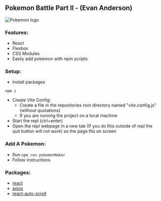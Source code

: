 ## Pokemon Battle Part II - (Evan Anderson)

![Pokemon logo](https://upload.wikimedia.org/wikipedia/commons/thumb/9/98/International_Pok%C3%A9mon_logo.svg/640px-International_Pok%C3%A9mon_logo.svg.png)

### Features:
- React
- Flexbox
- CSS Modules
- Easily add pokemon with npm scripts

### Setup:
- Install packages
```
npm i
```
- Create Vite Config:
  - Create a file in the repositories root directory named "vite.config.js" (without quotations)
  - If you are running the project on a local machine
- Start the repl (ctrl+enter)
- Open the repl webpage in a new tab (If you do this outside of repl the quit button will not work) so the page fits on screen

### Add A Pokemon:
- Run ```npm run pokemonMaker```
- Follow instructions
### Packages:
- [react](https://reactjs.org/)
- [axios](https://www.npmjs.com/package/axios)
- [react-auto-scroll](https://github.com/brianmcallister/react-auto-scroll)